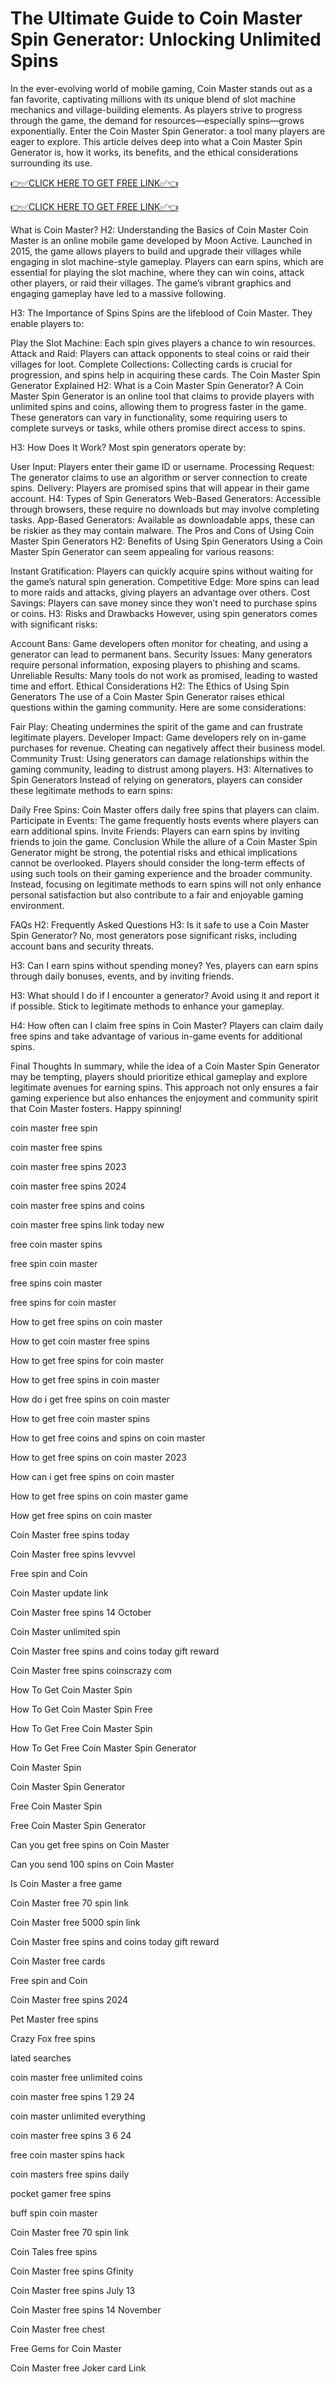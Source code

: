 # The Ultimate Guide to Coin Master Spin Generator: Unlocking Unlimited Spins

In the ever-evolving world of mobile gaming, Coin Master stands out as a fan favorite, captivating millions with its unique blend of slot machine mechanics and village-building elements. As players strive to progress through the game, the demand for resources—especially spins—grows exponentially. Enter the Coin Master Spin Generator: a tool many players are eager to explore. This article delves deep into what a Coin Master Spin Generator is, how it works, its benefits, and the ethical considerations surrounding its use.

[👉✅CLICK HERE TO GET FREE LINK✅👈](https://freesingup.online/CoinMasterSpin/)

[👉✅CLICK HERE TO GET FREE LINK✅👈](https://freesingup.online/CoinMasterSpin/)

What is Coin Master?
H2: Understanding the Basics of Coin Master
Coin Master is an online mobile game developed by Moon Active. Launched in 2015, the game allows players to build and upgrade their villages while engaging in slot machine-style gameplay. Players can earn spins, which are essential for playing the slot machine, where they can win coins, attack other players, or raid their villages. The game’s vibrant graphics and engaging gameplay have led to a massive following.

H3: The Importance of Spins
Spins are the lifeblood of Coin Master. They enable players to:

Play the Slot Machine: Each spin gives players a chance to win resources.
Attack and Raid: Players can attack opponents to steal coins or raid their villages for loot.
Complete Collections: Collecting cards is crucial for progression, and spins help in acquiring these cards.
The Coin Master Spin Generator Explained
H2: What is a Coin Master Spin Generator?
A Coin Master Spin Generator is an online tool that claims to provide players with unlimited spins and coins, allowing them to progress faster in the game. These generators can vary in functionality, some requiring users to complete surveys or tasks, while others promise direct access to spins.

H3: How Does It Work?
Most spin generators operate by:

User Input: Players enter their game ID or username.
Processing Request: The generator claims to use an algorithm or server connection to create spins.
Delivery: Players are promised spins that will appear in their game account.
H4: Types of Spin Generators
Web-Based Generators: Accessible through browsers, these require no downloads but may involve completing tasks.
App-Based Generators: Available as downloadable apps, these can be riskier as they may contain malware.
The Pros and Cons of Using Coin Master Spin Generators
H2: Benefits of Using Spin Generators
Using a Coin Master Spin Generator can seem appealing for various reasons:

Instant Gratification: Players can quickly acquire spins without waiting for the game’s natural spin generation.
Competitive Edge: More spins can lead to more raids and attacks, giving players an advantage over others.
Cost Savings: Players can save money since they won’t need to purchase spins or coins.
H3: Risks and Drawbacks
However, using spin generators comes with significant risks:

Account Bans: Game developers often monitor for cheating, and using a generator can lead to permanent bans.
Security Issues: Many generators require personal information, exposing players to phishing and scams.
Unreliable Results: Many tools do not work as promised, leading to wasted time and effort.
Ethical Considerations
H2: The Ethics of Using Spin Generators
The use of a Coin Master Spin Generator raises ethical questions within the gaming community. Here are some considerations:

Fair Play: Cheating undermines the spirit of the game and can frustrate legitimate players.
Developer Impact: Game developers rely on in-game purchases for revenue. Cheating can negatively affect their business model.
Community Trust: Using generators can damage relationships within the gaming community, leading to distrust among players.
H3: Alternatives to Spin Generators
Instead of relying on generators, players can consider these legitimate methods to earn spins:

Daily Free Spins: Coin Master offers daily free spins that players can claim.
Participate in Events: The game frequently hosts events where players can earn additional spins.
Invite Friends: Players can earn spins by inviting friends to join the game.
Conclusion
While the allure of a Coin Master Spin Generator might be strong, the potential risks and ethical implications cannot be overlooked. Players should consider the long-term effects of using such tools on their gaming experience and the broader community. Instead, focusing on legitimate methods to earn spins will not only enhance personal satisfaction but also contribute to a fair and enjoyable gaming environment.

FAQs
H2: Frequently Asked Questions
H3: Is it safe to use a Coin Master Spin Generator?
No, most generators pose significant risks, including account bans and security threats.

H3: Can I earn spins without spending money?
Yes, players can earn spins through daily bonuses, events, and by inviting friends.

H3: What should I do if I encounter a generator?
Avoid using it and report it if possible. Stick to legitimate methods to enhance your gameplay.

H4: How often can I claim free spins in Coin Master?
Players can claim daily free spins and take advantage of various in-game events for additional spins.

Final Thoughts
In summary, while the idea of a Coin Master Spin Generator may be tempting, players should prioritize ethical gameplay and explore legitimate avenues for earning spins. This approach not only ensures a fair gaming experience but also enhances the enjoyment and community spirit that Coin Master fosters. Happy spinning!

coin master free spin

coin master free spins

coin master free spins 2023

coin master free spins 2024

coin master free spins and coins

coin master free spins link today new

free coin master spins

free spin coin master

free spins coin master

free spins for coin master

How to get free spins on coin master

How to get coin master free spins

How to get free spins for coin master

How to get free spins in coin master

How do i get free spins on coin master

How to get free coin master spins

How to get free coins and spins on coin master

How to get free spins on coin master 2023

How can i get free spins on coin master

How to get free spins on coin master game

How get free spins on coin master

Coin Master free spins today

Coin Master free spins levvvel

Free spin and Coin

Coin Master update link

Coin Master free spins 14 October

Coin Master unlimited spin

Coin Master free spins and coins today gift reward

Coin Master free spins coinscrazy com

How To Get Coin Master Spin

How To Get Coin Master Spin Free

How To Get Free Coin Master Spin

How To Get Free Coin Master Spin Generator

Coin Master Spin

Coin Master Spin Generator

Free Coin Master Spin

Free Coin Master Spin Generator

Can you get free spins on Coin Master

Can you send 100 spins on Coin Master

Is Coin Master a free game

Coin Master free 70 spin link

Coin Master free 5000 spin link

Coin Master free spins and coins today gift reward

Coin Master free cards

Free spin and Coin

Coin Master free spins 2024

Pet Master free spins

Crazy Fox free spins

lated searches

coin master free unlimited coins

coin master free spins 1 29 24

coin master unlimited everything

coin master free spins 3 6 24

free coin master spins hack

coin masters free spins daily

pocket gamer free spins

buff spin coin master

Coin Master free 70 spin link

Coin Tales free spins

Coin Master free spins Gfinity

Coin Master free spins July 13

Coin Master free spins 14 November

Coin Master free chest

Free Gems for Coin Master

Coin Master free Joker card Link
